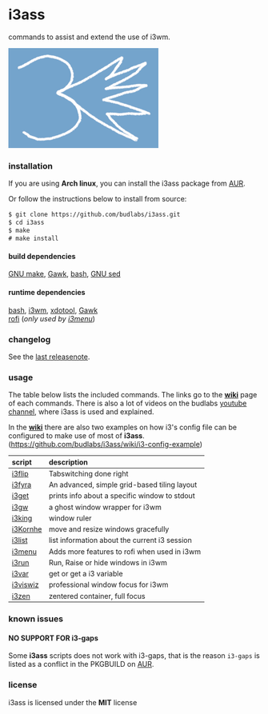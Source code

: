 # i3ass  

commands to assist and extend the use of i3wm.

![logo](assets/i3ass-first-logo2021-05-26-300x200.png?raw=true)    

### installation

If you are using **Arch linux**, you can install
the i3ass package from [AUR].

Or follow the instructions below to install from source:  

``` text
$ git clone https://github.com/budlabs/i3ass.git
$ cd i3ass
$ make
# make install
```

#### build dependencies
[GNU make], [Gawk], [bash], [GNU sed](https://www.gnu.org/software/sed/)  

#### runtime dependencies
[bash], [i3wm], [xdotool], [Gawk]  
[rofi] (*only used by [i3menu]*)  

### changelog

See the [last releasenote](docs/releasenotes/0next.md).

### usage

The table below lists the included commands. The
links go to the **[wiki]** page of each commands. 
There is also a lot of videos on the budlabs [youtube channel],
where i3ass is used and explained.

In the **[wiki]** there are also two examples on how
i3's config file can be configured to make use
of most of **i3ass**.  
(<https://github.com/budlabs/i3ass/wiki/i3-config-example>)  


script | description
|:-|:-|
[i3flip] | Tabswitching done right  
[i3fyra] | An advanced, simple grid-based tiling layout  
[i3get] | prints info about a specific window to stdout  
[i3gw] | a ghost window wrapper for i3wm  
[i3king] | window ruler  
[i3Kornhe] | move and resize windows gracefully  
[i3list] | list information about the current i3 session  
[i3menu] | Adds more features to rofi when used in i3wm  
[i3run] | Run, Raise or hide windows in i3wm  
[i3var] | get or get a i3 variable  
[i3viswiz] | professional window focus for i3wm  
[i3zen] | zentered container, full focus  

### known issues

#### **NO SUPPORT FOR i3-gaps**  
Some **i3ass** scripts does not work with i3-gaps,
that is the reason `i3-gaps` is listed as a conflict
in the PKGBUILD on [AUR].

### license

i3ass is licensed under the **MIT** license


[wiki]: https://github.com/budlabs/i3ass/wiki
[Makefile]: https://github.com/budRich/i3ass/blob/master/Makefile
[install.sh]: https://github.com/budRich/i3ass/blob/master/install.sh
[i3add]: https://github.com/budRich/scripts/i3add/
[AUR]: https://aur.archlinux.org/packages/i3ass/
[i3]: https://i3wm.org/
[i3wm]: https://i3wm.org/
[bashbud]: https://github.com/budlabs/bashbud
[i3flip]: https://github.com/budlabs/i3ass/wiki/i3flip
[i3fyra]: https://github.com/budlabs/i3ass/wiki/i3fyra
[i3get]: https://github.com/budlabs/i3ass/wiki/i3get
[i3gw]: https://github.com/budlabs/i3ass/wiki/i3gw
[i3Kornhe]: https://github.com/budlabs/i3ass/wiki/i3Kornhe
[i3list]: https://github.com/budlabs/i3ass/wiki/i3list
[i3var]: https://github.com/budlabs/i3ass/wiki/i3var
[i3run]: https://github.com/budlabs/i3ass/wiki/i3run
[i3menu]: https://github.com/budlabs/i3ass/wiki/i3menu
[i3viswiz]: https://github.com/budlabs/i3ass/wiki/i3viswiz
[i3king]: https://github.com/budlabs/i3ass/wiki/i3king
[i3zen]: https://github.com/budlabs/i3ass/wiki/i3zen
[youtube channel]: https://youtube.com/c/dubbeltumme
[rofi]: https://github.com/davatorium/rofi
[Gawk]: https://www.gnu.org/software/gawk/
[bash]: https://www.gnu.org/software/bash/
[lowdown]: https://kristaps.bsd.lv/lowdown/
[GNU make]: https://www.gnu.org/software/make/
[xdotool]: https://www.semicomplete.com/projects/xdotool/
